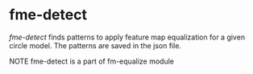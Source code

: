 # fme-detect

_fme-detect_ finds patterns to apply feature map equalization for a given circle model. The patterns are saved in the json file.

NOTE fme-detect is a part of fm-equalize module
